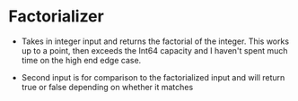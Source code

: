 # Factorializer

 - Takes in integer input and returns the factorial of the integer.  This works up to a point, then exceeds the Int64 capacity and I haven't spent much time on the high end edge case.

 - Second input is for comparison to the factorialized input and will return true or false depending on whether it matches